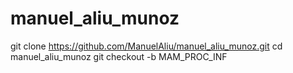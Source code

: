 # manuel_aliu_munoz
git clone https://github.com/ManuelAliu/manuel_aliu_munoz.git
cd manuel_aliu_munoz
git checkout -b MAM_PROC_INF
